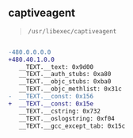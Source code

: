 ## captiveagent

> `/usr/libexec/captiveagent`

```diff

-480.0.0.0.0
+480.40.1.0.0
   __TEXT.__text: 0x9d00
   __TEXT.__auth_stubs: 0xa80
   __TEXT.__objc_stubs: 0xba0
   __TEXT.__objc_methlist: 0x31c
-  __TEXT.__const: 0x156
+  __TEXT.__const: 0x15e
   __TEXT.__cstring: 0x732
   __TEXT.__oslogstring: 0xf04
   __TEXT.__gcc_except_tab: 0x15c

```
